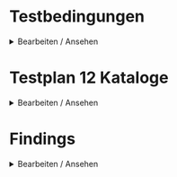 # Testbedingungen

<details><summary>Bearbeiten / Ansehen</summary>

## Umgebung(en)

- [ ] DEV
- [ ] STAGE
- [ ] SANDBOX
- [ ] PROD
- [ ] ...

## Rolle(n)

- [ ] Hauptnutzer
- [ ] Nutzer
- [ ] Content Creator
- [ ] Account Manager

## Berechtigung(en)

- [ ] Leseberechtigung
- [ ] Schreibberechtigung

</details>

# Testplan 12 Kataloge

<details><summary>Bearbeiten / Ansehen</summary>

## Kataloge

### Gefährdungen anwenden

- [ ] Spaltensortierung funktioniert?
- [ ] Paginierung funktioniert?
- [ ] Es werden alle 56 Gefährdungen aufgelistet?
- [ ] Die Referenz-VVT wird **nicht** angezeigt?
- [ ] Angewendete Gefährdungen werden als Szenario/Gefährdung in die aktive Unit kopiert?

### TOMs anwenden

- [ ] Spaltensortierung funktioniert?
- [ ] Paginierung funktioniert?
- [ ] Es werden alle 8 TOMs aufgelistet?
- [ ] Angewendete TOMs werden als Maßnahme/TOM in die aktive Unit kopiert?

</details>

# Findings

<details><summary>Bearbeiten / Ansehen</summary>

- [ ] Keine Findings

- _Erstes Finding_
- _Zweites Finding_
- _Drittes Finding_

</details>
